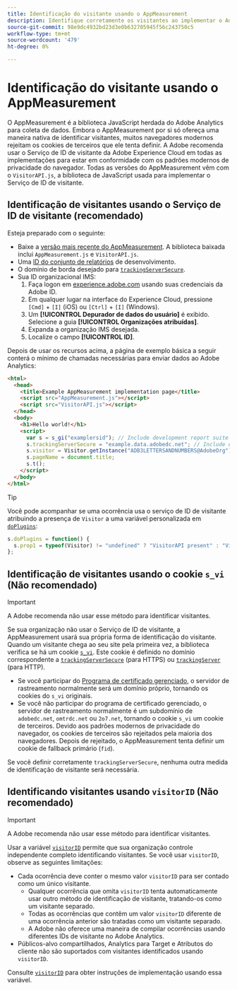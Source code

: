 ```yaml
---
title: Identificação do visitante usando o AppMeasurement
description: Identifique corretamente os visitantes ao implementar o Adobe Analytics usando o AppMeasurement.
source-git-commit: 98e9dc4932bd23d3e0b632705945f56c243750c5
workflow-type: tm+mt
source-wordcount: '479'
ht-degree: 0%

---
```


# Identificação do visitante usando o AppMeasurement

O AppMeasurement é a biblioteca JavaScript herdada do Adobe Analytics para coleta de dados. Embora o AppMeasurement por si só ofereça uma maneira nativa de identificar visitantes, muitos navegadores modernos rejeitam os cookies de terceiros que ele tenta definir. A Adobe recomenda usar o Serviço de ID de visitante da Adobe Experience Cloud em todas as implementações para estar em conformidade com os padrões modernos de privacidade do navegador. Todas as versões do AppMeasurement vêm com o `VisitorAPI.js`, a biblioteca de JavaScript usada para implementar o Serviço de ID de visitante.

## Identificação de visitantes usando o Serviço de ID de visitante (recomendado)

Esteja preparado com o seguinte:

* Baixe a [versão mais recente do AppMeasurement](https://github.com/adobe/appmeasurement). A biblioteca baixada inclui `AppMeasurement.js` e `VisitorAPI.js`.
* Uma [ID do conjunto de relatórios](/help/admin/tools/manage-rs/new-rs/new-report-suite.md) de desenvolvimento.
* O domínio de borda desejado para [`trackingServerSecure`](/help/implement/vars/config-vars/trackingserversecure.md).
* Sua ID organizacional IMS:
   1. Faça logon em [experience.adobe.com](https://experience.adobe.com) usando suas credenciais da Adobe ID.
   1. Em qualquer lugar na interface do Experience Cloud, pressione `[Cmd]` + `[I]` (iOS) ou `[Ctrl]` + `[I]` (Windows).
   1. Um **[!UICONTROL Depurador de dados do usuário]** é exibido. Selecione a guia **[!UICONTROL Organizações atribuídas]**.
   1. Expanda a organização IMS desejada.
   1. Localize o campo **[!UICONTROL ID]**.

Depois de usar os recursos acima, a página de exemplo básica a seguir conterá o mínimo de chamadas necessárias para enviar dados ao Adobe Analytics:

```html
<html>
  <head>
    <title>Example AppMeasurement implementation page</title>
    <script src="AppMeasurement.js"></script>
    <script src="VisitorAPI.js"></script>
  </head>
  <body>
    <h1>Hello world!</h1>
    <script>
      var s = s_gi("examplersid"); // Include development report suite ID here
      s.trackingServerSecure = "example.data.adobedc.net"; // Include edge domain here
      s.visitor = Visitor.getInstance("ADB3LETTERSANDNUMBERS@AdobeOrg"); // Include IMS org ID here
      s.pageName = document.title;
      s.t();
    </script>
  </body>
</html>
```

>[!TIP]
>
>Você pode acompanhar se uma ocorrência usa o serviço de ID de visitante atribuindo a presença de `Visitor` a uma variável personalizada em [`doPlugins`](/help/implement/vars/functions/doplugins.md):
>
>```js
>s.doPlugins = function() {
>   s.prop1 = typeof(Visitor) != "undefined" ? "VisitorAPI present" : "VisitorAPI missing";
>};
>```

## Identificação de visitantes usando o cookie `s_vi` (Não recomendado)

>[!IMPORTANT]
>
>A Adobe recomenda não usar esse método para identificar visitantes.

Se sua organização não usar o Serviço de ID de visitante, a AppMeasurement usará sua própria forma de identificação do visitante. Quando um visitante chega ao seu site pela primeira vez, a biblioteca verifica se há um cookie [`s_vi`](https://experienceleague.adobe.com/pt-br/docs/core-services/interface/data-collection/cookies/analytics). Este cookie é definido no domínio correspondente a [`trackingServerSecure`](/help/implement/vars/config-vars/trackingserversecure.md) (para HTTPS) ou [`trackingServer`](/help/implement/vars/config-vars/trackingserver.md) (para HTTP).

* Se você participar do [Programa de certificado gerenciado](https://experienceleague.adobe.com/pt-br/docs/core-services/interface/data-collection/adobe-managed-cert), o servidor de rastreamento normalmente será um domínio próprio, tornando os cookies do `s_vi` originais.
* Se você não participar do programa de certificado gerenciado, o servidor de rastreamento normalmente é um subdomínio de `adobedc.net`, `omtrdc.net` ou `2o7.net`, tornando o cookie `s_vi` um cookie de terceiros. Devido aos padrões modernos de privacidade do navegador, os cookies de terceiros são rejeitados pela maioria dos navegadores. Depois de rejeitado, o AppMeasurement tenta definir um cookie de fallback primário (`fid`).

Se você definir corretamente `trackingServerSecure`, nenhuma outra medida de identificação de visitante será necessária.

## Identificando visitantes usando `visitorID` (Não recomendado)

>[!IMPORTANT]
>
>A Adobe recomenda não usar esse método para identificar visitantes.

Usar a variável [`visitorID`](/help/implement/vars/config-vars/visitorid.md) permite que sua organização controle independente completo identificando visitantes. Se você usar `visitorID`, observe as seguintes limitações:

* Cada ocorrência deve conter o mesmo valor `visitorID` para ser contado como um único visitante.
   * Qualquer ocorrência que omita `visitorID` tenta automaticamente usar outro método de identificação de visitante, tratando-os como um visitante separado.
   * Todas as ocorrências que contêm um valor `visitorID` diferente de uma ocorrência anterior são tratadas como um visitante separado.
   * A Adobe não oferece uma maneira de compilar ocorrências usando diferentes IDs de visitante no Adobe Analytics.
* Públicos-alvo compartilhados, Analytics para Target e Atributos do cliente não são suportados com visitantes identificados usando `visitorID`.

Consulte [`visitorID`](/help/implement/vars/config-vars/visitorid.md) para obter instruções de implementação usando essa variável.

